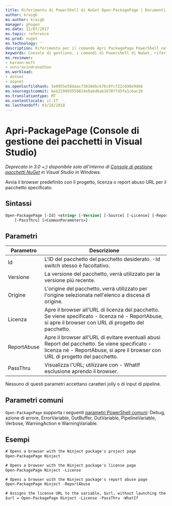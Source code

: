 ```yaml
---
title: Riferimento di PowerShell di NuGet Open-PackagePage | Documenti Microsoft
author: kraigb
ms.author: kraigb
manager: ghogen
ms.date: 12/07/2017
ms.topic: reference
ms.prod: nuget
ms.technology: ''
description: Riferimento per il comando Apri PackagePage PowerShell nella Console di gestione pacchetti NuGet in Visual Studio.
keywords: Console di gestione, i comandi di Powershell di NuGet, riferimenti di NuGet Powershell, aprire PackagePage del pacchetto NuGet
ms.reviewer:
- karann-msft
- unniravindranathan
ms.workload:
- dotnet
- aspnet
ms.openlocfilehash: 5e0955e58daacf381666c676c8fcf22c698e9db6
ms.sourcegitcommit: beb229893559824e8abd6ab16707fd5fe1c6ac26
ms.translationtype: MT
ms.contentlocale: it-IT
ms.lasthandoff: 03/28/2018
---
```

# <a name="open-packagepage-package-manager-console-in-visual-studio"></a>Apri-PackagePage (Console di gestione dei pacchetti in Visual Studio)

*Deprecato in 3.0 +;) disponibile solo all'interno di [Console di gestione pacchetti NuGet](package-manager-console.md) in Visual Studio in Windows.*

Avvia il browser predefinito con il progetto, licenza o report abuso URL per il pacchetto specificato.

## <a name="syntax"></a>Sintassi

```ps
Open-PackagePage [-Id] <string> [-Version] [-Source] [-License] [-ReportAbuse]
    [-PassThru] [<CommonParameters>]
```

## <a name="parameters"></a>Parametri

| Parametro | Descrizione |
| --- | --- |
| Id | L'ID del pacchetto del pacchetto desiderato. -Id switch stesso è facoltativo. |
| Versione | La versione del pacchetto, verrà utilizzato per la versione più recente. |
| Origine | L'origine del pacchetto, verrà utilizzato per l'origine selezionata nell'elenco a discesa di origine. |
| Licenza | Apre il browser all'URL di licenza del pacchetto. Se viene specificato - licenza né - ReportAbuse, si apre il browser con URL di progetto del pacchetto. |
| ReportAbuse | Apre il browser all'URL di evitare eventuali abusi Report del pacchetto. Se viene specificato - licenza né - ReportAbuse, si apre il browser con URL di progetto del pacchetto. |
| PassThru | Visualizza l'URL; utilizzare con - WhatIf esclusione aprendo il browser. |

Nessuno di questi parametri accettano caratteri jolly o di input di pipeline.

## <a name="common-parameters"></a>Parametri comuni

`Open-PackagePage` supporta i seguenti [parametri PowerShell comuni](http://go.microsoft.com/fwlink/?LinkID=113216): Debug, azione di errore, ErrorVariable, OutBuffer, OutVariable, PipelineVariable, Verbose, WarningAction e WarningVariable.

## <a name="examples"></a>Esempi

```ps
# Opens a browser with the Ninject package's project page
Open-PackagePage Ninject

# Opens a browser with the Ninject package's license page
Open-PackagePage Ninject -License

# Opens a browser with the Ninject package's report abuse page  
Open-PackagePage Ninject -ReportAbuse

# Assigns the license URL to the variable, $url, without launching the browser
$url = Open-PackagePage Ninject -License -PassThru -WhatIf
```